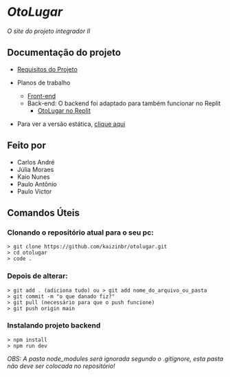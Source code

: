 # *OtoLugar*
 *O site do projeto integrador II*

## Documentação do projeto
* [Requisitos do Projeto](https://www.notion.so/oto-lugar/invite/f247f6234bdf8c003025e70267bbccb7b5c4370a)
* Planos de trabalho
  * [Front-end](https://docs.google.com/document/d/1iAPaG3No_BfIsTYyu7dev1DdXk0YbTyZopSYqneRjUo/edit?usp=sharing)
  * Back-end:
    O backend foi adaptado para também funcionar no Replit
    * [OtoLugar no Replit](https://replit.com/join/fxtimwknim-jovemcarlosti)

* Para ver a versão estática, [clique aqui](https://kaizinbr.github.io/otolugar/frontend/index.html)

## Feito por
* Carlos André
* Júlia Moraes
* Kaio Nunes
* Paulo Antônio
* Paulo Victor

## Comandos Úteis
### Clonando o repositório atual para o seu pc:
```
> git clone https://github.com/kaizinbr/otolugar.git
> cd otolugar
> code .
```

### Depois de alterar:
```
> git add . (adiciona tudo) ou > git add nome_do_arquivo_ou_pasta
> git commit -m "o que danado fiz?"
> git pull (necessário para que o push funcione)
> git push origin main
```

### Instalando projeto backend

```
> npm install
> npm run dev
```

_OBS: A pasta node_modules será ignorada segundo o .gitignore, esta pasta não deve ser colocada no repositório!_
